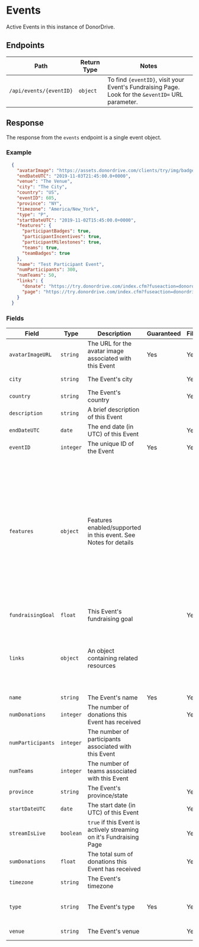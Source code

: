 # Events

Active Events in this instance of DonorDrive.

## Endpoints

|Path|Return Type|Notes|
|---|---|---|
|`/api/events/{eventID}`|`object`|To find `{eventID}`, visit your Event's Fundraising Page. Look for the `&eventID=` URL parameter.|

## Response

The response from the `events` endpoint is a single event object.

### Example

```json
  {
    "avatarImage": "https://assets.donordrive.com/clients/try/img/badgeLogo.jpg",
    "endDateUTC": "2019-11-03T21:45:00.0+0000",
    "venue": "The Venue",
    "city": "The City",
    "country": "US",
    "eventID": 605,
    "province": "NY",
    "timezone": "America/New_York",
    "type": "P",
    "startDateUTC": "2019-11-02T15:45:00.0+0000",
    "features": {
      "participantBadges": true,
      "participantIncentives": true,
      "participantMilestones": true,
      "teams": true,
      "teamBadges": true
    },
    "name": "Test Participant Event",
    "numParticipants": 300,
    "numTeams": 50,
    "links": {
      "donate": "https://try.donordrive.com/index.cfm?fuseaction=donordrive.event&eventID=605#donate",
      "page": "https://try.donordrive.com/index.cfm?fuseaction=donordrive.event&eventID=605"
    }
  }
```

### Fields

|Field|Type|Description|Guaranteed|Filterable|Notes|
|---|---|---|---|---|---|
|`avatarImageURL`|`string`|The URL for the avatar image associated with this Event|Yes|Yes||
|`city`|`string`|The Event's city||Yes|Events with location only|
|`country`|`string`|The Event's country||Yes|Events with location only|
|`description`|`string`|A brief description of this Event|||Added: 1.3|
|`endDateUTC`|`date`|The end date (in UTC) of this Event||Yes|Events with dates only; ISO-8601 format|
|`eventID`|`integer`|The unique ID of the Event|Yes|Yes||
|`features`|`object`|Features enabled/supported in this event. See Notes for details|||Added: 1.3<br />`participantBadges`: `true` if badges are available for participants<br />`participantIncentives`: `true` if fundraising incentives are available for participants<br />`participantMilestones`: `true` if fundraising milestones are available for participants<br />`teams`: `true` if team support has been enabled<br />`teamBadges`: `true` if badges are available for teams|
|`fundraisingGoal`|`float`|This Event's fundraising goal||Yes||
|`links`|`object`|An object containing related resources|||`donate`: The donation URL for this Event<br />`page`: The URL for this Event's Fundraising Page<br />`stream`: The URL for the Live Fundraising(TM) stream associated with this Event|
|`name`|`string`|The Event's name|Yes|Yes||
|`numDonations`|`integer`|The number of donations this Event has received||Yes||
|`numParticipants`|`integer`|The number of participants associated with this Event||||
|`numTeams`|`integer`|The number of teams associated with this Event||||
|`province`|`string`|The Event's province/state||Yes|Events with location only|
|`startDateUTC`|`date`|The start date (in UTC) of this Event||Yes|Events with dates only; ISO-8601 format|
|`streamIsLive`|`boolean`|`true` if this Event is actively streaming on it's Fundraising Page||Yes||
|`sumDonations`|`float`|The total sum of donations this Event has received||Yes||
|`timezone`|`string`|The Event's timezone|||Events with dates only|
|`type`|`string`|The Event's type|Yes|Yes|`C`: Capital Campaign; `I`: Personal Campaign Group; `P`: Participant Event; `T`: Ticket Event|
|`venue`|`string`|The Event's venue||Yes|Events with location only|